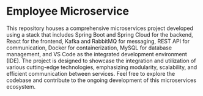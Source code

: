 # Employee Microservice
This repository houses a comprehensive microservices project developed using a stack that includes Spring Boot and Spring Cloud for the backend, React for the frontend, Kafka and RabbitMQ for messaging, REST API for communication, Docker for containerization, MySQL for database management, and VS Code as the integrated development environment (IDE). The project is designed to showcase the integration and utilization of various cutting-edge technologies, emphasizing modularity, scalability, and efficient communication between services. Feel free to explore the codebase and contribute to the ongoing development of this microservices ecosystem.
